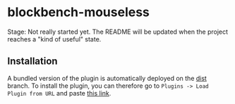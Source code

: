 # blockbench-mouseless

Stage: Not really started yet. The README will be updated when the project reaches a "kind of useful" state.

## Installation

A bundled version of the plugin is automatically deployed on the [dist](https://github.com/Unoqwy/blockbench-mouseless/tree/dist) branch.
To install the plugin, you can therefore go to `Plugins -> Load Plugin from URL` and paste [this link](https://cdn.jsdelivr.net/gh/Unoqwy/blockbench-mouseless@dist/mouseless.js).
